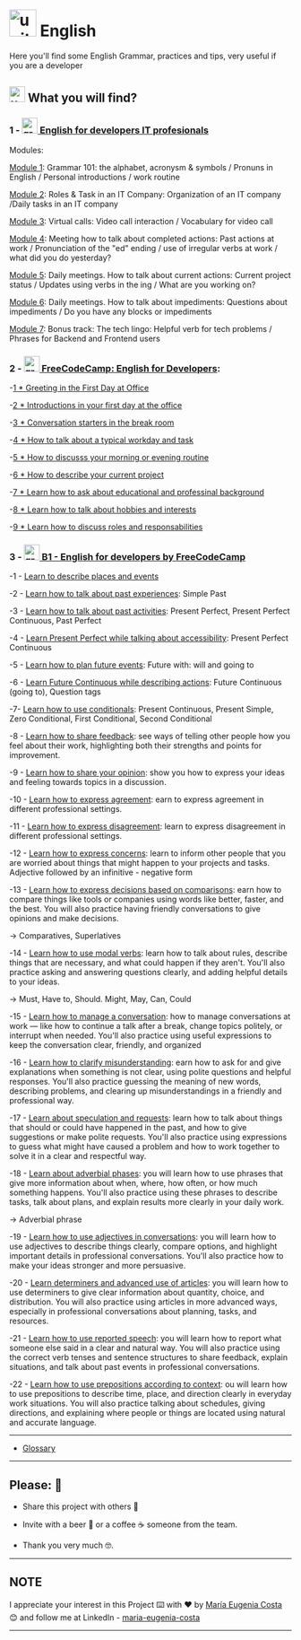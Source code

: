 # <img width="48" height="48" src="https://img.icons8.com/emoji/48/united-kingdom-emoji.png" alt="united-kingdom-emoji"/> English

Here you'll find some English Grammar, practices and tips, very useful if you are a developer

## <img width="28" height="28" src="https://img.icons8.com/emoji/28/united-kingdom-emoji.png" alt="united-kingdom-emoji"/> What you will find?

### 1 - [<img width="28" height="28" src="https://img.icons8.com/color/28/great-britain.png" alt="great britain"/>  English for developers IT profesionals](https://github.com/eugenia1984/english/tree/main/english-for-developers-it-professionals)

Modules:

[Module 1](https://github.com/eugenia1984/english/blob/main/english-for-developers-it-professionals/module01.md): Grammar 101: the alphabet, acronysm & symbols / Pronuns in English / Personal introductions / work routine

[Module 2](https://github.com/eugenia1984/english/blob/main/english-for-developers-it-professionals/module02.md): Roles & Task in an IT Company: Organization of an IT company /Daily tasks in an IT company

[Module 3](https://github.com/eugenia1984/english/blob/main/english-for-developers-it-professionals/module03.md): Virtual calls: Video call interaction / Vocabulary for video call

[Module 4](https://github.com/eugenia1984/english/blob/main/english-for-developers-it-professionals/module04.md): Meeting how to talk about completed actions: Past actions at work / Pronunciation of the "ed" ending / use of irregular verbs at work / what did you do yesterday?

[Module 5](https://github.com/eugenia1984/english/blob/main/english-for-developers-it-professionals/module05.md): Daily meetings. How to talk about current actions: Current project status / Updates using verbs in the ing / What are you working on?

[Module 6](https://github.com/eugenia1984/english/blob/main/english-for-developers-it-professionals/module06.md): Daily meetings. How to talk about impediments: Questions about impediments / Do you have any blocks or impediments

[Module 7](https://github.com/eugenia1984/english/blob/main/english-for-developers-it-professionals/module07.md): Bonus track: The tech lingo: Helpful verb for tech problems / Phrases for Backend and Frontend users



### 2 - [<img width="28" height="28" src="https://img.icons8.com/color/28/great-britain.png" alt="great britain"/>  FreeCodeCamp: English for Developers](https://github.com/eugenia1984/english/tree/main/free_code_camp_english):

-[1 * Greeting in the First Day at Office](https://github.com/eugenia1984/english/blob/main/free_code_camp_english/01_greeting_in_the_first_day_at_office.md) 

-[2 * Introductions in your first day at the office](https://github.com/eugenia1984/english/blob/main/free_code_camp_english/02_first_day_at_office.md) 

-[3 * Conversation starters in the break room](https://github.com/eugenia1984/english/blob/main/free_code_camp_english/03_conversation_started_in_the_break_room.md) 

-[4 * How to talk about a typical workday and task](https://github.com/eugenia1984/english/blob/main/free_code_camp_english/04_how_to_talk_about_a_typical_workday_and_task.md)

-[5 * How to discusss your morning or evening routine](https://github.com/eugenia1984/english/blob/main/free_code_camp_english/05_how_to_discuss_your_morning_or_evening_routine.md)

-[6 * How to describe your current project](https://github.com/eugenia1984/english/blob/main/free_code_camp_english/06-learn-how-to-describe-your-current-project.md)

-[7 * Learn how to ask about educational and professinal background](https://github.com/eugenia1984/english/blob/main/free_code_camp_english/07-learn-how-to-ask-and-sahre-about-educational-and-professional-background.md)

-[8 * Learn how to talk about hobbies and interests](https://github.com/eugenia1984/english/blob/main/free_code_camp_english/08-learn-how-to-talk-about-hobbies-and-interests.md)

-[9 * Learn how to discuss roles and responsabilities](https://github.com/eugenia1984/english/blob/main/free_code_camp_english/09-learn-how-to-discuss-roles-and-responsabilities.md)


### 3 - [<img width="28" height="28" src="https://img.icons8.com/color/28/great-britain.png" alt="great britain"/>  B1 - English for developers by FreeCodeCamp](https://github.com/eugenia1984/english/tree/main/b1-english-for-developers)

-1 - [Learn to describe places and events](https://github.com/eugenia1984/english/blob/main/b1-english-for-developers/1-learn-to-describe-places-and-events.md)

-2 - [Learn how to talk about past experiences](https://github.com/eugenia1984/english/blob/main/b1-english-for-developers/2-learn-how-to-talk-about-past-experiences.md): Simple Past

-3 - [Learn how to talk about past activities](https://github.com/eugenia1984/english/blob/main/b1-english-for-developers/3-learn-how-to-talk-about-past-activities.md): Present Perfect, Present Perfect Continuous, Past Perfect


-4 - [Learn Present Perfect while talking about accessibility](https://github.com/eugenia1984/english/blob/main/b1-english-for-developers/4-learn-present-perfect-while-talking-about-accessibility.md): Present Perfect Continuous

-5 - [Learn how to plan future events](https://github.com/eugenia1984/english/blob/main/b1-english-for-developers/5-learn-how-to-plan-future-events.md): Future with: will and going to

-6 - [Learn Future Continuous while describing actions](https://github.com/eugenia1984/english/blob/main/b1-english-for-developers/6-learn-future-continuous-while-describing-actions.md): Future Continuous (going to),  Question tags

-7- [Learn how to use conditionals](https://github.com/eugenia1984/english/blob/main/b1-english-for-developers/7-learn-how-to-use-conditionals.md): Present Continuous, Present Simple, Zero Conditional, First Conditional,  Second Conditional

-8 - [Learn how to share feedback](https://github.com/eugenia1984/english/blob/main/b1-english-for-developers/8-learn-how-to-share-feedback.md): see ways of telling other people how you feel about their work, highlighting both their strengths and points for improvement.

-9 - [Learn how to share your opinion](https://github.com/eugenia1984/english/blob/main/b1-english-for-developers/9-learn-how-to-share-your-opinion.md): show you how to express your ideas and feeling towards topics in a discussion.

-10 - [Learn how to express agreement](https://github.com/eugenia1984/english/blob/main/b1-english-for-developers/10-learn-how-to-express-agreement.md): earn to express agreement in different professional settings.

-11 - [Learn how to express disagreement](https://github.com/eugenia1984/english/blob/main/b1-english-for-developers/11-learn-how-to-express-disagreement.md): learn to express disagreement in different professional settings.

-12 - [Learn how to express concerns](https://github.com/eugenia1984/english/blob/main/b1-english-for-developers/12-learn-how-to-express-concerns.md):  learn to inform other people that you are worried about things that might happen to your projects and tasks. Adjective followed by an infinitive - negative form

-13 - [Learn how to express decisions based on comparisons](https://github.com/eugenia1984/english/blob/main/b1-english-for-developers/13-learn-how-to-express-decisions-based-on-comparisons.md): earn how to compare things like tools or companies using words like better, faster, and the best. You will also practice having friendly conversations to give opinions and make decisions. 

-> Comparatives, Superlatives

-14 - [Learn how to use modal verbs](https://github.com/eugenia1984/english/blob/main/b1-english-for-developers/14-learn-how-to-use-modal-verbs.md): learn how to talk about rules, describe things that are necessary, and what could happen if they aren't. You'll also practice asking and answering questions clearly, and adding helpful details to your ideas.

-> Must, Have to, Should. Might, May, Can, Could

-15 - [Learn how to manage a conversation](https://github.com/eugenia1984/english/blob/main/b1-english-for-developers/15-learn-how-to-manage-a-conversation.md):  how to manage conversations at work — like how to continue a talk after a break, change topics politely, or interrupt when needed. You'll also practice using useful expressions to keep the conversation clear, friendly, and organized

-16 - [Learn how to clarify misunderstanding](https://github.com/eugenia1984/english/blob/main/b1-english-for-developers/16-learn-how-to-clarify-misunderstandings.md): earn how to ask for and give explanations when something is not clear, using polite questions and helpful responses. You'll also practice guessing the meaning of new words, describing problems, and clearing up misunderstandings in a friendly and professional way.

-17 - [Learn about speculation and requests](https://github.com/eugenia1984/english/blob/main/b1-english-for-developers/17-learn-about-speculation-and-requests.md): learn how to talk about things that should or could have happened in the past, and how to give suggestions or make polite requests. You'll also practice using expressions to guess what might have caused a problem and how to work together to solve it in a clear and respectful way.

-18 - [Learn about adverbial phases](https://github.com/eugenia1984/english/blob/main/b1-english-for-developers/18-learn-about-adverbial-phrases.md): you will learn how to use phrases that give more information about when, where, how often, or how much something happens. You'll also practice using these phrases to describe tasks, talk about plans, and explain results more clearly in your daily work.

-> Adverbial phrase

-19 - [Learn how to use adjectives in conversations](https://github.com/eugenia1984/english/blob/main/b1-english-for-developers/19-learn-how-to-use-adjectives-in-conversations.md): you will learn how to use adjectives to describe things clearly, compare options, and highlight important details in professional conversations. You'll also practice how to make your ideas stronger and more persuasive.

-20 - [Learn determiners and advanced use of articles](https://github.com/eugenia1984/english/blob/main/b1-english-for-developers/20-learn-determiners-and-advanced-use-of-articles.md): you will learn how to use determiners to give clear information about quantity, choice, and distribution. You will also practice using articles in more advanced ways, especially in professional conversations about planning, tasks, and resources.

-21 - [Learn how to use reported speech](https://github.com/eugenia1984/english/blob/main/b1-english-for-developers/21-learn-how-to-use-reported-speech.md): you will learn how to report what someone else said in a clear and natural way. You will also practice using the correct verb tenses and sentence structures to share feedback, explain situations, and talk about past events in professional conversations.

-22 - [Learn how to use prepositions according to context](https://github.com/eugenia1984/english/blob/main/b1-english-for-developers/22-learn-how-to-use-prepositions-according-to-context.md): ou will learn how to use prepositions to describe time, place, and direction clearly in everyday work situations. You will also practice talking about schedules, giving directions, and explaining where people or things are located using natural and accurate language.

---

- [Glossary](https://github.com/eugenia1984/english/tree/main/glossary.md)

---


## Please: 🎁


* Share this project with others 📢

* Invite with a beer 🍺 or a coffee ☕ someone from the team. 

* Thank you very much 🤓.

---


## NOTE


I appreciate your interest in this Project ⌨️ with ❤️ by [María Eugenia Costa](https://github.com/eugenia1984) 😊 and follow me at LinkedIn - [maria-eugenia-costa](https://www.linkedin.com/in/maria-eugenia-costa/)

---
